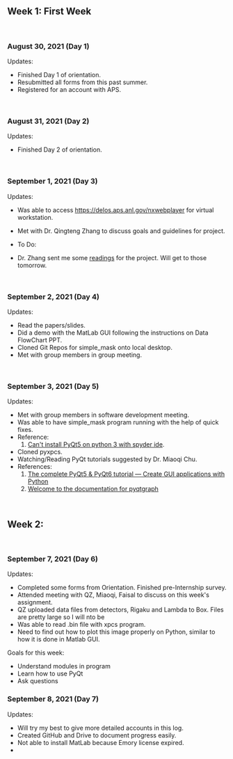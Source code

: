 ## Week 1: First Week 

<br />

### August 30, 2021 (Day 1)

Updates:
* Finished Day 1 of orientation.
* Resubmitted all forms from this past summer.
* Registered for an account with APS.

<br />

### August 31, 2021 (Day 2)

Updates:
* Finished Day 2 of orientation.

<br />

### September 1, 2021 (Day 3)

Updates:
* Was able to access https://delos.aps.anl.gov/nxwebplayer for virtual workstation.
* Met with Dr. Qingteng Zhang to discuss goals and guidelines for project.

* To Do:
* Dr. Zhang sent me some [readings](xxx) for the project. Will get to those tomorrow.

<br />

### September 2, 2021 (Day 4)

Updates:
* Read the papers/slides.
* Did a demo with the MatLab GUI following the instructions on Data FlowChart PPT.
* Cloned Git Repos for simple_mask onto local desktop.
* Met with group members in group meeting. 

<br />

### September 3, 2021 (Day 5)
Updates:
* Met with group members in software development meeting.
* Was able to have simple_mask program running with the help of quick fixes. 
* Reference: 
    1) [Can't install PyQt5 on python 3 with spyder ide](https://stackoverflow.com/questions/62980464/cant-install-pyqt5-on-python-3-with-spyder-ide).
* Cloned pyxpcs.
* Watching/Reading PyQt tutorials suggested by Dr. Miaoqi Chu.
* References: 
    1) [The complete PyQt5 & PyQt6 tutorial — Create GUI applications with Python](https://www.pythonguis.com/pyqt-tutorial/)
    2) [Welcome to the documentation for pyqtgraph](https://pyqtgraph.readthedocs.io/en/latest/)

<br />



## Week 2: 

<br />

### September 7, 2021 (Day 6)
Updates:
* Completed some forms from Orientation. Finished pre-Internship survey.
* Attended meeting with QZ, Miaoqi, Faisal to discuss on this week's assignment. 
* QZ uploaded data files from detectors, Rigaku and Lambda to Box. Files are pretty large so I will nto be 
* Was able to read .bin file with xpcs program. 
* Need to find out how to plot this image properly on Python, similar to how it is done in Matlab GUI.

Goals for this week:
* Understand modules in program
* Learn how to use PyQt
* Ask questions

### September 8, 2021 (Day 7)
Updates:
* Will try my best to give more detailed accounts in this log.
* Created GitHub and Drive to document progress easily. 
* Not able to install MatLab because Emory license expired.
* 

<!-- ## Heading 2
### Heading 3
#### Heading 4
##### Heading 5
###### Heading 6 -->
